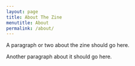 ```yaml
---
layout: page
title: About The Zine
menutitle: About
permalink: /about/
---
```


A paragraph or two about the zine should go here.

Another paragraph about it should go here.
